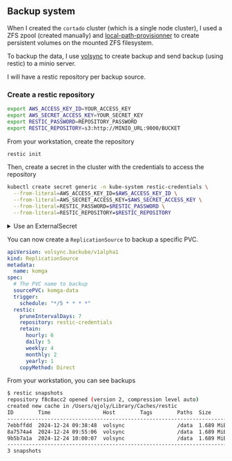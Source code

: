 ## Backup system

When I created the `cortado` cluster (which is a single node cluster), I used a ZFS zpool (created manually) and [local-path-provisionner](https://github.com/rancher/local-path-provisioner) to create persistent volumes on the mounted ZFS filesystem.

To backup the data, I use [volsync]() to create backup and send backup (using restic) to a minio server.

I will have a restic repository per backup source.

### Create a restic repository
```bash
export AWS_ACCESS_KEY_ID=YOUR_ACCESS_KEY
export AWS_SECRET_ACCESS_KEY=YOUR_SECRET_KEY
export RESTIC_PASSWORD=REPOSITORY_PASSWORD
export RESTIC_REPOSITORY=s3:http://MINIO_URL:9000/BUCKET
```

From your workstation, create the repository
```bash
restic init
```


Then, create a secret in the cluster with the credentials to access the repository
```bash
kubectl create secret generic -n kube-system restic-credentials \
  --from-literal=AWS_ACCESS_KEY_ID=$AWS_ACCESS_KEY_ID \
  --from-literal=AWS_SECRET_ACCESS_KEY=$AWS_SECRET_ACCESS_KEY \
  --from-literal=RESTIC_PASSWORD=$RESTIC_PASSWORD \
  --from-literal=RESTIC_REPOSITORY=$RESTIC_REPOSITORY
```

<details>
<summary>Use an ExternalSecret</summary>

```yaml
apiVersion: external-secrets.io/v1beta1
kind: ExternalSecret
metadata:
  name: restic-credentials
  namespace: komga
spec:
  refreshInterval: "30s"
  secretStoreRef:
    name: vault-backend
    kind: ClusterSecretStore
  target:
    name: restic-credentials
  data:
    - secretKey: AWS_ACCESS_KEY_ID
      remoteRef:
        key: restic
        property: AWS_ACCESS_KEY_ID
    - secretKey: AWS_SECRET_ACCESS_KEY
      remoteRef:
        key: restic
        property: AWS_SECRET_ACCESS_KEY
    - secretKey: RESTIC_PASSWORD
      remoteRef:
        key: restic
        property: RESTIC_PASSWORD
    - secretKey: RESTIC_REPOSITORY
      remoteRef:
        key: restic
        property: RESTIC_REPOSITORY
```

</details>


You can now create a `ReplicationSource` to backup a specific PVC.

```yaml
apiVersion: volsync.backube/v1alpha1
kind: ReplicationSource
metadata:
  name: komga
spec:
  # The PVC name to backup
  sourcePVC: komga-data
  trigger:
    schedule: "*/5 * * * *"
  restic:
    pruneIntervalDays: 7
    repository: restic-credentials
    retain:
      hourly: 6
      daily: 5
      weekly: 4
      monthly: 2
      yearly: 1
    copyMethod: Direct
```

From your workstation, you can see backups

```bash
$ restic snapshots
repository f8c8acc2 opened (version 2, compression level auto)
created new cache in /Users/qjoly/Library/Caches/restic
ID        Time                 Host        Tags        Paths  Size
-----------------------------------------------------------------------
7ebbffdd  2024-12-24 09:38:48  volsync                 /data  1.689 MiB
8a7574a4  2024-12-24 09:55:06  volsync                 /data  1.689 MiB
9b5b7a1a  2024-12-24 10:00:07  volsync                 /data  1.689 MiB
-----------------------------------------------------------------------
3 snapshots
```